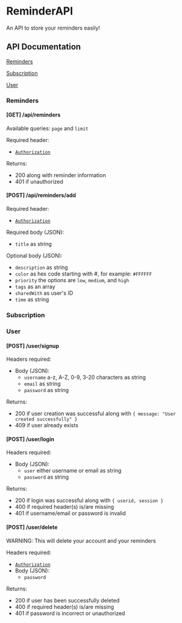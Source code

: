 # ReminderAPI

An API to store your reminders easily!

## API Documentation

[Reminders](#reminders)

[Subscription](#subscription)

[User](#user)

### Reminders

#### [GET] /api/reminders

Available queries: `page` and `limit`

Required header:
- [`Authorization`](#login)

Returns:
- 200 along with reminder information
- 401 if unauthorized

#### [POST] /api/reminders/add

Required header:
- [`Authorization`](#login)

Required body (JSON):
- `title` as string

Optional body (JSON):
- `description` as string
- `color` as hex code starting with #, for example: `#FFFFFF`
- `priority` the options are `low`, `medium`, and `high`
- `tags` as an array
- `sharedWith` as user's ID
- `time` as string

### Subscription



### User

#### [POST] /user/signup

Headers required:
- Body (JSON):
    - `username` a-z, A-Z, 0-9, 3-20 characters as string
    - `email` as string
    - `password` as string

Returns:
- 200 if user creation was successful along with `{ message: "User created successfully" }`
- 409 if user already exists

#### [POST] /user/login

Headers required:
- Body (JSON):
    - `user` either username or email as string
    - `password` as string

Returns:
- 200 if login was successful along with `{ userid, session }`
- 400 if required header(s) is/are missing
- 401 if username/email or password is invalid

#### [POST] /user/delete

WARNING: This will delete your account and your reminders

Headers required:
- [`Authorization`](#login)
- Body (JSON):
    - `password`

Returns:
- 200 if user has been successfully deleted
- 400 if required header(s) is/are missing
- 401 if password is incorrect or unauthorized